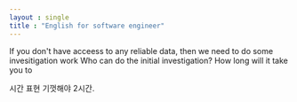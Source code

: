 ```yaml
---
layout : single
title : "English for software engineer"
---
```


If you don't have acceess to any reliable data, then we need to do some invesitigation work
Who can do the initial investigation?
How long will it take you to 

시간 표현
기껏해야 2시간. 













